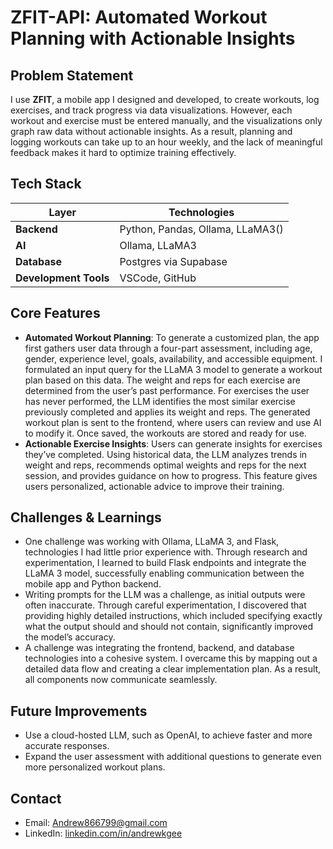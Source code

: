 # ZFIT-API: Automated Workout Planning with Actionable Insights


## Problem Statement


I use **ZFIT**, a mobile app I designed and developed, to create workouts, log exercises, and track progress via data visualizations. However, each workout and exercise must be entered manually, and the visualizations only graph raw data without actionable insights. As a result, planning and logging workouts can take up to an hour weekly, and the lack of meaningful feedback makes it hard to optimize training effectively.

## Tech Stack


| Layer      | Technologies |
|------------|--------------|
| **Backend**   | Python, Pandas, Ollama, LLaMA3() |
| **AI**   | Ollama, LLaMA3 |
| **Database**   | Postgres via Supabase|
| **Development Tools**     | VSCode, GitHub|


## Core Features


- **Automated Workout Planning**: To generate a customized plan, the app first gathers user data through a four-part assessment, including age, gender, experience level, goals, availability, and accessible equipment. I formulated an input query for the LLaMA 3 model to generate a workout plan based on this data. The weight and reps for each exercise are determined from the user’s past performance. For exercises the user has never performed, the LLM identifies the most similar exercise previously completed and applies its weight and reps. The generated workout plan is sent to the frontend, where users can review and use AI to modify it. Once saved, the workouts are stored and ready for use.
- **Actionable Exercise Insights**: Users can generate insights for exercises they’ve completed. Using historical data, the LLM analyzes trends in weight and reps, recommends optimal weights and reps for the next session, and provides guidance on how to progress. This feature gives users personalized, actionable advice to improve their training.


## Challenges & Learnings


- One challenge was working with Ollama, LLaMA 3, and Flask, technologies I had little prior experience with. Through research and experimentation, I learned to build Flask endpoints and integrate the LLaMA 3 model, successfully enabling communication between the mobile app and Python backend.
- Writing prompts for the LLM was a challenge, as initial outputs were often inaccurate. Through careful experimentation, I discovered that providing highly detailed instructions, which included specifying exactly what the output should and should not contain, significantly improved the model’s accuracy.
- A challenge was integrating the frontend, backend, and database technologies into a cohesive system. I overcame this by mapping out a detailed data flow and creating a clear implementation plan. As a result, all components now communicate seamlessly.

## Future Improvements


- Use a cloud-hosted LLM, such as OpenAI, to achieve faster and more accurate responses.
- Expand the user assessment with additional questions to generate even more personalized workout plans.

## Contact


- Email: [Andrew866799@gmail.com](mailto:Andrew866799@gmail.com) 
- LinkedIn: [linkedin.com/in/andrewkgee](https://www.linkedin.com/in/andrewkgee)